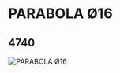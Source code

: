 # PARABOLA Ø16
## 4740
![PARABOLA Ø16](https://lc-www-live-s.legocdn.com/media/bricks/5/2/474001.jpg)